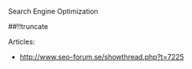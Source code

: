 Search Engine Optimization

[meta:author]: <> (Jonas Colmsjo)
[meta:title]: <> (SEO Introduction)
[meta:date]: <> (2012-11-23)
[meta:nested:key]: <> (Metadata value)

##!!truncate


Articles:

 * http://www.seo-forum.se/showthread.php?t=7225


